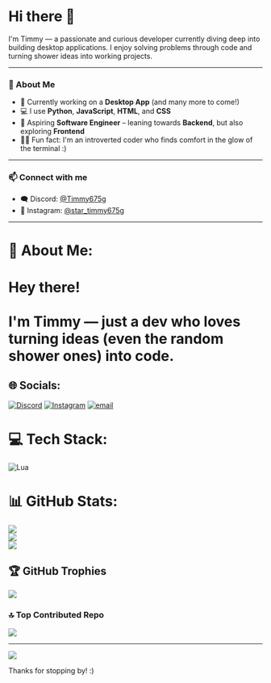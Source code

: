 # Hi there 👋

I'm Timmy — a passionate and curious developer currently diving deep into building desktop applications. I enjoy solving problems through code and turning shower ideas into working projects.

---

### 🚀 About Me

- 🔧 Currently working on a **Desktop App** (and many more to come!)
- 💻 I use **Python**, **JavaScript**, **HTML**, and **CSS**
- 🧠 Aspiring **Software Engineer** – leaning towards **Backend**, but also exploring **Frontend**
- 😶‍🌫️ Fun fact: I'm an introverted coder who finds comfort in the glow of the terminal :)

---

### 📫 Connect with me

- 🗨️ Discord: [@Timmy675g](https://discord.com/users/911067858795110401)
- 📸 Instagram: [@star_timmy675g](https://www.instagram.com/star_timmy675g/)

---

# 💫 About Me:
# Hey there!<br><br>I'm Timmy — just a dev who loves turning ideas (even the random shower ones) into code.<br>


## 🌐 Socials:
[![Discord](https://img.shields.io/badge/Discord-%237289DA.svg?logo=discord&logoColor=white)](https://discord.gg/https://discord.com/users/911067858795110401) [![Instagram](https://img.shields.io/badge/Instagram-%23E4405F.svg?logo=Instagram&logoColor=white)](https://instagram.com/https://www.instagram.com/star_timmy675g/) [![email](https://img.shields.io/badge/Email-D14836?logo=gmail&logoColor=white)](mailto:timmylionel@gmail.com) 

# 💻 Tech Stack:
![Lua](https://img.shields.io/badge/lua-%232C2D72.svg?style=for-the-badge&logo=lua&logoColor=white)
# 📊 GitHub Stats:
![](https://github-readme-stats.vercel.app/api?username=Timmy675g&theme=dark&hide_border=false&include_all_commits=true&count_private=false)<br/>
![](https://nirzak-streak-stats.vercel.app/?user=Timmy675g&theme=dark&hide_border=false)<br/>
![](https://github-readme-stats.vercel.app/api/top-langs/?username=Timmy675g&theme=dark&hide_border=false&include_all_commits=true&count_private=false&layout=compact)

## 🏆 GitHub Trophies
![](https://github-profile-trophy.vercel.app/?username=Timmy675g&theme=radical&no-frame=false&no-bg=true&margin-w=4)

### 🔝 Top Contributed Repo
![](https://github-contributor-stats.vercel.app/api?username=Timmy675g&limit=5&theme=dark&combine_all_yearly_contributions=true)

---
[![](https://visitcount.itsvg.in/api?id=Timmy675g&icon=0&color=0)](https://visitcount.itsvg.in)

<!-- Proudly created with GPRM ( https://gprm.itsvg.in ) -->

Thanks for stopping by! :)
